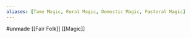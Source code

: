 ```yaml
---
aliases: [Tame Magic, Rural Magic, Domestic Magic, Pastoral Magic]
---
```

#unmade
[[Fair Folk]]
[[Magic]]